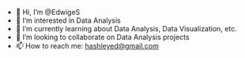 - 👋 Hi, I’m @EdwigeS
- 👀 I’m interested in Data Analysis
- 🌱 I’m currently learning about Data Analysis, Data Visualization, etc.
- 💞️ I’m looking to collaborate on Data Analysis projects
- 📫 How to reach me: hashleyed@gmail.com
  
<!---
EdwigeFS/EdwigeFS is a ✨ special ✨ repository because its `README.md` (this file) appears on your GitHub profile.
You can click the Preview link to take a look at your changes.
--->
